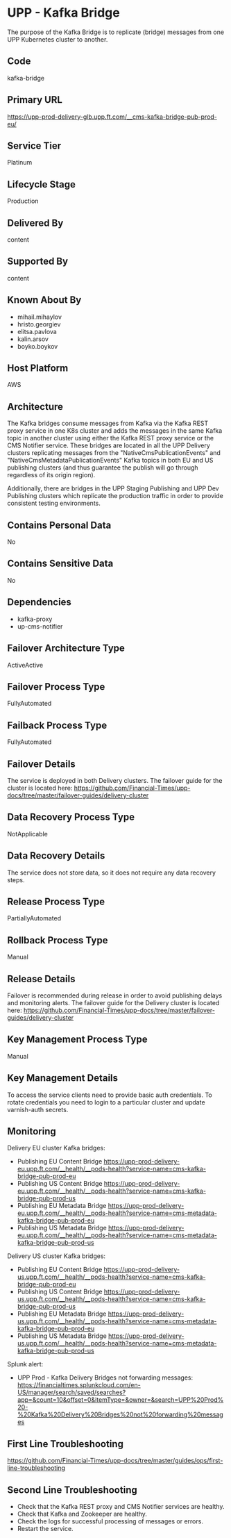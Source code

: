 # UPP - Kafka Bridge

The purpose of the Kafka Bridge is to replicate (bridge) messages from one UPP Kubernetes cluster to another.

## Code

kafka-bridge

## Primary URL

<https://upp-prod-delivery-glb.upp.ft.com/__cms-kafka-bridge-pub-prod-eu/>

## Service Tier

Platinum

## Lifecycle Stage

Production

## Delivered By

content

## Supported By

content

## Known About By

- mihail.mihaylov
- hristo.georgiev
- elitsa.pavlova
- kalin.arsov
- boyko.boykov

## Host Platform

AWS

## Architecture

The Kafka bridges consume messages from Kafka via the Kafka REST proxy service in one K8s cluster and adds the messages in the same Kafka topic in another cluster using either the Kafka REST proxy service or the CMS Notifier service.
These bridges are located in all the UPP Delivery clusters replicating messages from the "NativeCmsPublicationEvents" and "NativeCmsMetadataPublicationEvents" Kafka topics in both EU and US publishing clusters (and thus guarantee the publish will go through regardless of its origin region).

Additionally, there are bridges in the UPP Staging Publishing and UPP Dev Publishing clusters which replicate the production traffic in order to provide consistent testing environments.

## Contains Personal Data

No

## Contains Sensitive Data

No

## Dependencies

- kafka-proxy
- up-cms-notifier

## Failover Architecture Type

ActiveActive

## Failover Process Type

FullyAutomated

## Failback Process Type

FullyAutomated

## Failover Details

The service is deployed in both Delivery clusters. The failover guide for the cluster is located here:
<https://github.com/Financial-Times/upp-docs/tree/master/failover-guides/delivery-cluster>

## Data Recovery Process Type

NotApplicable

## Data Recovery Details

The service does not store data, so it does not require any data recovery steps.

## Release Process Type

PartiallyAutomated

## Rollback Process Type

Manual

## Release Details

Failover is recommended during release in order to avoid publishing delays and monitoring alerts.
The failover guide for the Delivery cluster is located here:
<https://github.com/Financial-Times/upp-docs/tree/master/failover-guides/delivery-cluster>

## Key Management Process Type

Manual

## Key Management Details

To access the service clients need to provide basic auth credentials. To rotate credentials you need to login to a particular cluster and update varnish-auth secrets.

## Monitoring

Delivery EU cluster Kafka bridges:
- Publishing EU Content Bridge <https://upp-prod-delivery-eu.upp.ft.com/__health/__pods-health?service-name=cms-kafka-bridge-pub-prod-eu>
- Publishing US Content Bridge <https://upp-prod-delivery-eu.upp.ft.com/__health/__pods-health?service-name=cms-kafka-bridge-pub-prod-us>
- Publishing EU Metadata Bridge <https://upp-prod-delivery-eu.upp.ft.com/__health/__pods-health?service-name=cms-metadata-kafka-bridge-pub-prod-eu>
- Publishing US Metadata Bridge <https://upp-prod-delivery-eu.upp.ft.com/__health/__pods-health?service-name=cms-metadata-kafka-bridge-pub-prod-us>

Delivery US cluster Kafka bridges:
- Publishing EU Content Bridge <https://upp-prod-delivery-us.upp.ft.com/__health/__pods-health?service-name=cms-kafka-bridge-pub-prod-eu>
- Publishing US Content Bridge <https://upp-prod-delivery-us.upp.ft.com/__health/__pods-health?service-name=cms-kafka-bridge-pub-prod-us>
- Publishing EU Metadata Bridge <https://upp-prod-delivery-us.upp.ft.com/__health/__pods-health?service-name=cms-metadata-kafka-bridge-pub-prod-eu>
- Publishing US Metadata Bridge <https://upp-prod-delivery-us.upp.ft.com/__health/__pods-health?service-name=cms-metadata-kafka-bridge-pub-prod-us>

Splunk alert:
- UPP Prod - Kafka Delivery Bridges not forwarding messages: <https://financialtimes.splunkcloud.com/en-US/manager/search/saved/searches?app=&count=10&offset=0&itemType=&owner=&search=UPP%20Prod%20-%20Kafka%20Delivery%20Bridges%20not%20forwarding%20messages>

## First Line Troubleshooting

https://github.com/Financial-Times/upp-docs/tree/master/guides/ops/first-line-troubleshooting

## Second Line Troubleshooting

- Check that the Kafka REST proxy and CMS Notifier services are healthy.
- Check that Kafka and Zookeeper are healthy.
- Check the logs for successful processing of messages or errors.
- Restart the service.
